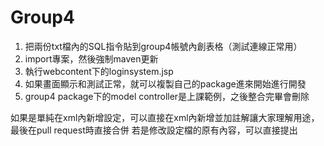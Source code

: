 # Group4

1. 把兩份txt檔內的SQL指令貼到group4帳號內創表格（測試連線正常用）
2. import專案，然後強制maven更新
3. 執行webcontent下的loginsystem.jsp
4. 如果畫面顯示和測試正常，就可以複製自己的package進來開始進行開發
5. group4 package下的model controller是上課範例，之後整合完畢會刪除

如果是單純在xml內新增設定，可以直接在xml內新增並加註解讓大家理解用途，最後在pull request時直接合併
若是修改設定檔的原有內容，可以直接提出

